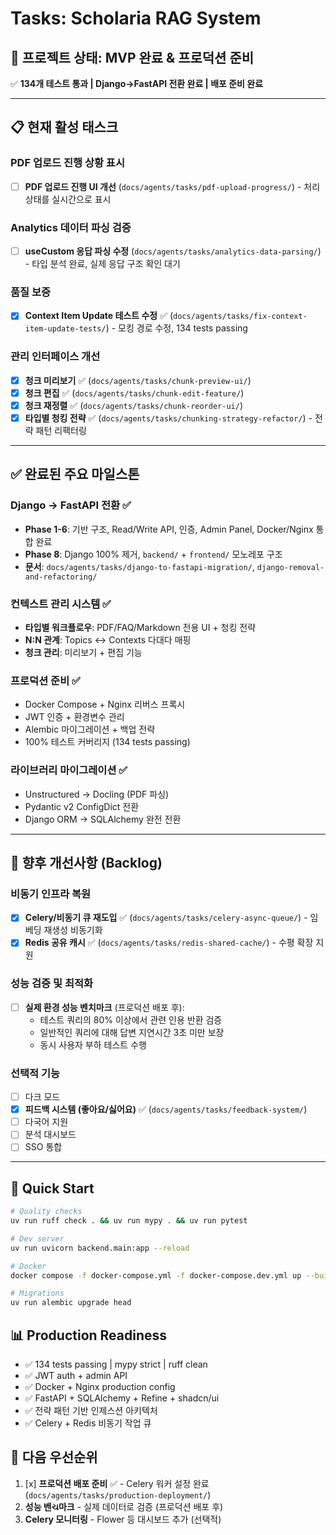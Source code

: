 # Tasks: Scholaria RAG System

## 🎉 프로젝트 상태: MVP 완료 & 프로덕션 준비

✅ **134개 테스트 통과 | Django→FastAPI 전환 완료 | 배포 준비 완료**

---

## 📋 현재 활성 태스크

### PDF 업로드 진행 상황 표시
- [ ] **PDF 업로드 진행 UI 개선** (`docs/agents/tasks/pdf-upload-progress/`) - 처리 상태를 실시간으로 표시

### Analytics 데이터 파싱 검증
- [ ] **useCustom 응답 파싱 수정** (`docs/agents/tasks/analytics-data-parsing/`) - 타입 분석 완료, 실제 응답 구조 확인 대기

### 품질 보증
- [x] **Context Item Update 테스트 수정** ✅ (`docs/agents/tasks/fix-context-item-update-tests/`) - 모킹 경로 수정, 134 tests passing

### 관리 인터페이스 개선
- [x] **청크 미리보기** ✅ (`docs/agents/tasks/chunk-preview-ui/`)
- [x] **청크 편집** ✅ (`docs/agents/tasks/chunk-edit-feature/`)
- [x] **청크 재정렬** ✅ (`docs/agents/tasks/chunk-reorder-ui/`)
- [x] **타입별 청킹 전략** ✅ (`docs/agents/tasks/chunking-strategy-refactor/`) - 전략 패턴 리팩터링

---

## ✅ 완료된 주요 마일스톤

### Django → FastAPI 전환 ✅
- **Phase 1-6**: 기반 구조, Read/Write API, 인증, Admin Panel, Docker/Nginx 통합 완료
- **Phase 8**: Django 100% 제거, `backend/` + `frontend/` 모노레포 구조
- **문서**: `docs/agents/tasks/django-to-fastapi-migration/`, `django-removal-and-refactoring/`

### 컨텍스트 관리 시스템 ✅
- **타입별 워크플로우**: PDF/FAQ/Markdown 전용 UI + 청킹 전략
- **N:N 관계**: Topics ↔ Contexts 다대다 매핑
- **청크 관리**: 미리보기 + 편집 기능

### 프로덕션 준비 ✅
- Docker Compose + Nginx 리버스 프록시
- JWT 인증 + 환경변수 관리
- Alembic 마이그레이션 + 백업 전략
- 100% 테스트 커버리지 (134 tests passing)

### 라이브러리 마이그레이션 ✅
- Unstructured → Docling (PDF 파싱)
- Pydantic v2 ConfigDict 전환
- Django ORM → SQLAlchemy 완전 전환

---

## 🚀 향후 개선사항 (Backlog)

### 비동기 인프라 복원
- [x] **Celery/비동기 큐 재도입** ✅ (`docs/agents/tasks/celery-async-queue/`) - 임베딩 재생성 비동기화
- [x] **Redis 공유 캐시** ✅ (`docs/agents/tasks/redis-shared-cache/`) - 수평 확장 지원

### 성능 검증 및 최적화
- [ ] **실제 환경 성능 벤치마크** (프로덕션 배포 후):
  - 테스트 쿼리의 80% 이상에서 관련 인용 반환 검증
  - 일반적인 쿼리에 대해 답변 지연시간 3초 미만 보장
  - 동시 사용자 부하 테스트 수행

### 선택적 기능
- [ ] 다크 모드
- [x] **피드백 시스템 (좋아요/싫어요)** ✅ (`docs/agents/tasks/feedback-system/`)
- [ ] 다국어 지원
- [ ] 분석 대시보드
- [ ] SSO 통합

---

## 🎯 Quick Start

```bash
# Quality checks
uv run ruff check . && uv run mypy . && uv run pytest

# Dev server
uv run uvicorn backend.main:app --reload

# Docker
docker compose -f docker-compose.yml -f docker-compose.dev.yml up --build

# Migrations
uv run alembic upgrade head
```

## 📊 Production Readiness
- ✅ 134 tests passing | mypy strict | ruff clean
- ✅ JWT auth + admin API
- ✅ Docker + Nginx production config
- ✅ FastAPI + SQLAlchemy + Refine + shadcn/ui
- ✅ 전략 패턴 기반 인제스션 아키텍처
- ✅ Celery + Redis 비동기 작업 큐

## 🎯 다음 우선순위
1. [x] **프로덕션 배포 준비** ✅ - Celery 워커 설정 완료 (`docs/agents/tasks/production-deployment/`)
2. **성능 벤ચ마크** - 실제 데이터로 검증 (프로덕션 배포 후)
3. **Celery 모니터링** - Flower 등 대시보드 추가 (선택적)
